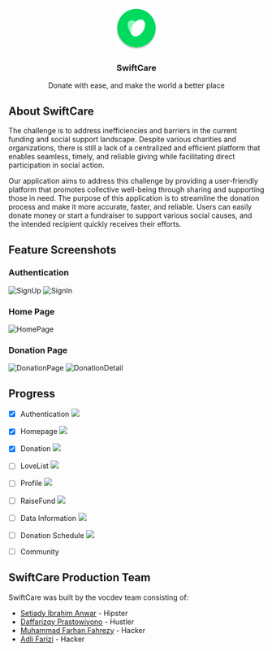 <!-- SwiftCare LOGO -->
<br />
<div align="center">
  <a href="https://github.com/setiadyanwar/SwiftCare">
    <img src="images/SwiftCare.svg" alt="Logo" width="80" height="80">
  </a>

  <h3 align="center">SwiftCare</h3>

  <p align="center">
    Donate with ease, and make the world a better place
    <br />
  </p>
</div>

<!-- ABOUT SwiftCare-->
## About SwiftCare
The challenge is to address inefficiencies and barriers in the current funding and social support landscape. Despite various charities and organizations, there is still a lack of a centralized and efficient platform that enables seamless, timely, and reliable giving while facilitating direct participation in social action.

Our application aims to address this challenge by providing a user-friendly platform that promotes collective well-being through sharing and supporting those in need. The purpose of this application is to streamline the donation process and make it more accurate, faster, and reliable. Users can easily donate money or start a fundraiser to support various social causes, and the intended recipient quickly receives their efforts.

<!-- Feature Screenshots -->
## Feature Screenshots
### Authentication
<img src="" alt="SignUp">
<img src="" alt="SignIn">

### Home Page
<img src="" alt="HomePage">

### Donation Page
<img src="" alt="DonationPage">
<img src="" alt="DonationDetail">

<!-- Progress -->
## Progress
- [x] Authentication ![](https://geps.dev/progress/70)
- [x] Homepage ![](https://geps.dev/progress/30)
- [x] Donation ![](https://geps.dev/progress/20)
- [ ] LoveList ![](https://geps.dev/progress/0)
- [ ] Profile ![](https://geps.dev/progress/0)
- [ ] RaiseFund ![](https://geps.dev/progress/0)
- [ ] Data Information ![](https://geps.dev/progress/0)
- [ ] Donation Schedule ![](https://geps.dev/progress/0)
- [ ] Community


<!-- ABOUT Team-->
## SwiftCare Production Team
SwiftCare was built by the vocdev team consisting of:
* <a href="https://github.com/setiadyanwar">Setiady Ibrahim Anwar</a> - Hipster
* <a href="https://github.com/daffariz316">Daffarizqy Prastowiyono</a> - Hustler
* <a href="https://github.com/farhanfahrezyy">Muhammad Farhan Fahrezy</a> - Hacker
* <a href="https://github.com/FrzAdli">Adli Farizi</a> - Hacker
